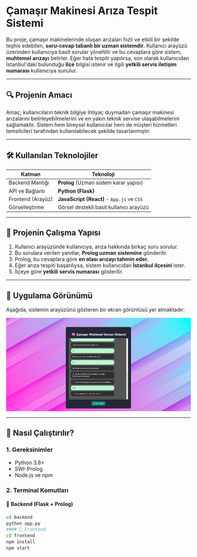 # Çamaşır Makinesi Arıza Tespit Sistemi

Bu proje, çamaşır makinelerinde oluşan arızaları hızlı ve etkili bir şekilde teşhis edebilen, **soru-cevap tabanlı bir uzman sistemdir.** Kullanıcı arayüzü üzerinden kullanıcıya basit sorular yöneltilir ve bu cevaplara göre sistem, **muhtemel arızayı** belirler. Eğer hata tespiti yapılırsa, son olarak kullanıcıdan İstanbul'daki bulunduğu **ilçe** bilgisi istenir ve ilgili **yetkili servis iletişim numarası** kullanıcıya sunulur.

---

## 🔍 Projenin Amacı

Amaç; kullanıcıların teknik bilgiye ihtiyaç duymadan çamaşır makinesi arızalarını belirleyebilmelerini ve en yakın teknik servise ulaşabilmelerini sağlamaktır. Sistem hem bireysel kullanıcılar hem de müşteri hizmetleri temsilcileri tarafından kullanılabilecek şekilde tasarlanmıştır.

---

## 🛠️ Kullanılan Teknolojiler

| Katman | Teknoloji |
|--------|-----------|
| Backend Mantığı | **Prolog** (Uzman sistem karar yapısı) |
| API ve Bağlantı | **Python (Flask)** |
| Frontend (Arayüz) | **JavaScript (React)** - `App.js` ve `CSS` |
| Görselleştirme | Görsel destekli basit kullanıcı arayüzü |

---

## 🧠 Projenin Çalışma Yapısı

1. Kullanıcı arayüzünde kullanıcıya, arıza hakkında birkaç soru sorulur.
2. Bu sorulara verilen yanıtlar, **Prolog uzman sistemine** gönderilir.
3. Prolog, bu cevaplara göre **en olası arızayı tahmin eder.**
4. Eğer arıza tespiti başarılıysa, sistem kullanıcıdan **İstanbul ilçesini** ister.
5. İlçeye göre **yetkili servis numarası** gösterilir.

---

## 📸 Uygulama Görünümü

Aşağıda, sistemin arayüzünü gösteren bir ekran görüntüsü yer almaktadır:

![Uygulama Görseli](3.png)

---

## 🚀 Nasıl Çalıştırılır?

### 1. Gereksinimler
- Python 3.8+
- SWI-Prolog
- Node.js ve npm

### 2. Terminal Komutları

#### 🔹 Backend (Flask + Prolog)
```bash
cd backend
python app.py
#### 🔹 Frontend
cd frontend
npm install
npm start
